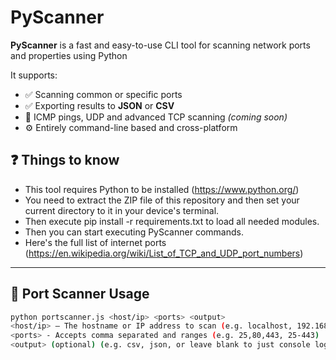 # PyScanner

**PyScanner** is a fast and easy-to-use CLI tool for scanning network ports and properties using Python

It supports:

- ✅ Scanning common or specific ports
- ✅ Exporting results to **JSON** or **CSV**
- 🚧 ICMP pings, UDP and advanced TCP scanning *(coming soon)*
- ⚙️ Entirely command-line based and cross-platform

## ❓ Things to know
- This tool requires Python to be installed (https://www.python.org/)
- You need to extract the ZIP file of this repository and then set your current directory to it in your device's terminal.
- Then execute pip install -r requirements.txt to load all needed modules.
- Then you can start executing PyScanner commands.
- Here's the full list of internet ports (https://en.wikipedia.org/wiki/List_of_TCP_and_UDP_port_numbers)

---

## 🔧 Port Scanner Usage

```bash
python portscanner.js <host/ip> <ports> <output>
<host/ip> — The hostname or IP address to scan (e.g. localhost, 192.168.1.1)
<ports> - Accepts comma separated and ranges (e.g. 25,80,443, 25-443)
<output> (optional) (e.g. csv, json, or leave blank to just console log)
